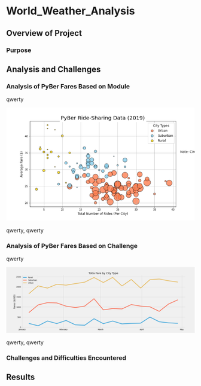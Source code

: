 # World_Weather_Analysis

## Overview of Project


### Purpose


## Analysis and Challenges

### Analysis of PyBer Fares Based on Module
qwerty
<p align="center">
  <img src="https://github.com/cb19weber/PyBer_Analysis/blob/main/analysis/Fig1.png" />
</p>
qwerty, qwerty

### Analysis of PyBer Fares Based on Challenge
qwerty

<p align="center">
  <img src="https://github.com/cb19weber/PyBer_Analysis/blob/main/analysis/PyBer_fare_summary.png" />
</p>

qwerty, qwerty

### Challenges and Difficulties Encountered


## Results
